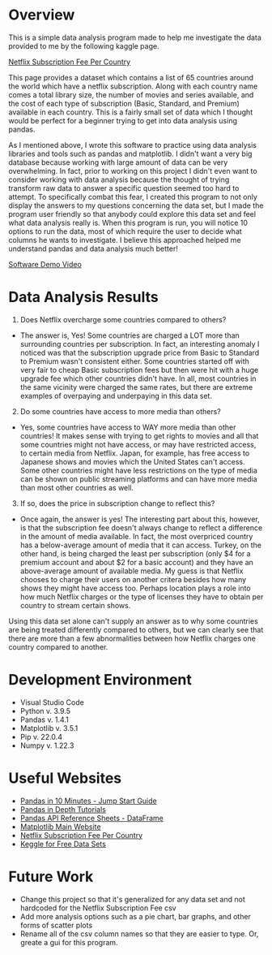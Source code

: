 # Overview

This is a simple data analysis program made to help me investigate the data provided to me by the following kaggle page.

[Netflix Subscription Fee Per Country](https://www.kaggle.com/datasets/prasertk/netflix-subscription-price-in-different-countries)

This page provides a dataset which contains a list of 65 countries around the world which have a netflix subscription. Along with each country name comes a total library size, the number of movies and series available, and the cost of each type of subscription (Basic, Standard, and Premium) available in each country. This is a fairly small set of data which I thought would be perfect for a beginner trying to get into data analysis using pandas.

As I mentioned above, I wrote this software to practice using data analysis libraries and tools such as pandas and matplotlib. I didn't want a very big database because working with large amount of data can be very overwhelming. In fact, prior to working on this project I didn't even want to consider working with data analysis because the thought of trying transform raw data to answer a specific question seemed too hard to attempt. To specifically combat this fear, I created this program to not only display the answers to my questions concerning the data set, but I made the program user friendly so that anybody could explore this data set and feel what data analysis really is. When this program is run, you will notice 10 options to run the data, most of which require the user to decide what columns he wants to investigate. I believe this approached helped me understand pandas and data analysis much better!

[Software Demo Video](https://youtu.be/SKnglQvMK18)

# Data Analysis Results

1. Does Netflix overcharge some countries compared to others?
* The answer is, Yes! Some countries are charged a LOT more than surrounding countries per subscription. In fact, an interesting anomaly I noticed was that the subscription upgrade price from Basic to Standard to Premium wasn't consistent either. Some countries started off with very fair to cheap Basic subscription fees but then were hit with a huge upgrade fee which other countries didn't have. In all, most countries in the same vicinity were charged the same rates, but there are extreme examples of overpaying and underpaying in this data set.

2. Do some countries have access to more media than others?
* Yes, some countries have access to WAY more media than other countries! It makes sense with trying to get rights to movies and all that some countries might not have access, or may have restricted access, to certain media from Netflix. Japan, for example, has free access to Japanese shows and movies which the United States can't access. Some other countries might have less restrictions on the type of media can be shown on public streaming platforms and can have more media than most other countries as well.

3. If so, does the price in subscription change to reflect this?
* Once again, the answer is yes! The interesting part about this, however, is that the subscription fee doesn't always change to reflect a difference in the amount of media available. In fact, the most overpriced country has a below-average amount of media that it can access. Turkey, on the other hand, is being charged the least per subscription (only $4 for a premium account and about $2 for a basic account) and they have an above-average amount of available media. My guess is that Netflix chooses to charge their users on another critera besides how many shows they might have access too. Perhaps location plays a role into how much Netflix charges or the type of licenses they have to obtain per country to stream certain shows.

Using this data set alone can't supply an answer as to why some countries are being treated differently compared to others, but we can clearly see that there are more than a few abnormalities between how Netflix charges one country compared to another. 


# Development Environment

* Visual Studio Code
* Python v. 3.9.5
* Pandas v. 1.4.1
* Matplotlib v. 3.5.1
* Pip v. 22.0.4
* Numpy v. 1.22.3


# Useful Websites

* [Pandas in 10 Minutes - Jump Start Guide](https://pandas.pydata.org/docs/user_guide/10min.html#min)
* [Pandas in Depth Tutorials](https://pandas.pydata.org/docs/getting_started/intro_tutorials/index.html)
* [Pandas API Reference Sheets - DataFrame](https://pandas.pydata.org/docs/reference/api/pandas.DataFrame.html)
* [Matplotlib Main Website](https://matplotlib.org/)
* [Netflix Subscription Fee Per Country](https://www.kaggle.com/datasets/prasertk/netflix-subscription-price-in-different-countries)
* [Keggle for Free Data Sets](https://www.kaggle.com/)


# Future Work

* Change this project so that it's generalized for any data set and not hardcoded for the Netflix Subscription Fee csv
* Add more analysis options such as a pie chart, bar graphs, and other forms of scatter plots
* Rename all of the csv column names so that they are easier to type. Or, greate a gui for this program.